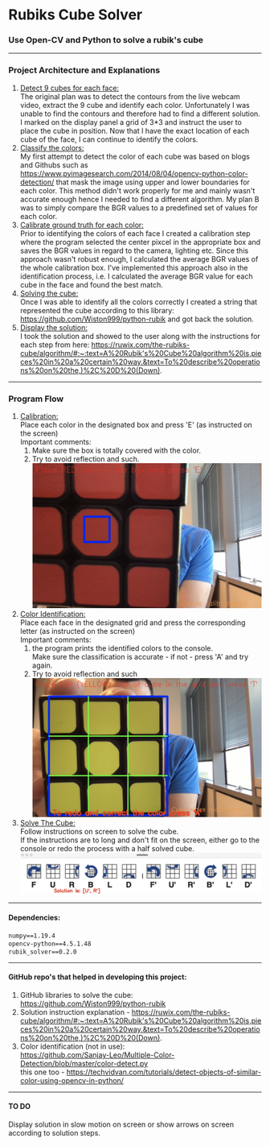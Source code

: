 # Rubiks Cube Solver

### Use Open-CV and Python to solve a rubik's cube

---

### Project Architecture and Explanations
1. <ins>Detect 9 cubes for each face:</ins>  
The original plan was to detect the contours from the live webcam video, extract the 9 cube and identify each color.
Unfortunately I was unable to find the contours and therefore had to find a different solution.
I marked on the display panel a grid of 3*3 and instruct the user to place the cube in position.
Now that I have the exact location of each cube of the face, I can continue to identify the colors.
2. <ins>Classify the colors:</ins>  
My first attempt to detect the color of each cube was based on blogs and Githubs such as https://www.pyimagesearch.com/2014/08/04/opencv-python-color-detection/ 
that mask the image using upper and lower boundaries for each color. 
This method didn't work properly for me and mainly wasn't accurate enough
hence I needed to find a different algorithm. 
My plan B was to simply compare the BGR values to a predefined set of values for each color.
3. <ins>Calibrate ground truth for each color:</ins>  
Prior to identifying the colors of each face I created a calibration step
where the program selected the center pixcel in the appropriate box and saves the BGR values in regard to the camera, lighting etc.
Since this approach wasn't robust enough, I calculated the average BGR values of the whole calibration box.
I've implemented this approach also in the identification process, i.e. 
I calculated the average BGR value for each cube in the face and found the best match.
4. <ins>Solving the cube:</ins>  
Once I was able to identify all the colors correctly I created a string that represented the cube 
according to this library: https://github.com/Wiston999/python-rubik and got back the solution.
5. <ins>Display the solution:</ins>  
I took the solution and showed to the user along with the instructions for each step
from here: https://ruwix.com/the-rubiks-cube/algorithm/#:~:text=A%20Rubik's%20Cube%20algorithm%20is,pieces%20in%20a%20certain%20way.&text=To%20describe%20operations%20on%20the,)%2C%20D%20(Down).

---

### Program Flow
1. <ins>Calibration:</ins>  
Place each color in the designated box and press 'E' (as instructed on the screen)  
Important comments:
   1. Make sure the box is totally covered with the color.
   2. Try to avoid reflection and such.
![](images/calibration.png)
3. <ins>Color Identification:</ins>  
Place each face in the designated grid and press the corresponding letter (as instructed on the screen)  
Important comments:
   1. the program prints the identified colors to the console.  
   Make sure the classification is accurate - if not - press 'A' and try again.
   2. Try to avoid reflection and such
![](images/identification.png)
4. <ins>Solve The Cube:</ins>  
Follow instructions on screen to solve the cube.  
If the instructions are to long and don't fit on the screen, 
either go to the console or redo the process with a half solved cube.
![](images/solution.png)
---

#### Dependencies:
```
numpy==1.19.4
opencv-python==4.5.1.48
rubik_solver==0.2.0
```

---

#### GitHub repo's that helped in developing this project:
1. GitHub libraries to solve the cube:
https://github.com/Wiston999/python-rubik  
2. Solution instruction explanation -
https://ruwix.com/the-rubiks-cube/algorithm/#:~:text=A%20Rubik's%20Cube%20algorithm%20is,pieces%20in%20a%20certain%20way.&text=To%20describe%20operations%20on%20the,)%2C%20D%20(Down).
3. Color identification (not in use):  
https://github.com/Sanjay-Leo/Multiple-Color-Detection/blob/master/color-detect.py  
this one too - https://techvidvan.com/tutorials/detect-objects-of-similar-color-using-opencv-in-python/  

---

#### TO DO
Display solution in slow motion on screen or
show arrows on screen according to solution steps. 
